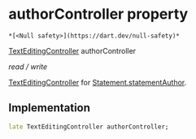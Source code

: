 


# authorController property




    *[<Null safety>](https://dart.dev/null-safety)*


[TextEditingController](https://api.flutter.dev/flutter/widgets/TextEditingController-class.html) authorController
  
_read / write_



<p><a href="https://api.flutter.dev/flutter/widgets/TextEditingController-class.html">TextEditingController</a> for <a href="../../models_statement/Statement/statementAuthor.md">Statement.statementAuthor</a>.</p>



## Implementation

```dart
late TextEditingController authorController;


```







